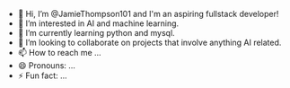 - 👋 Hi, I’m @JamieThompson101 and I'm an aspiring fullstack developer!
- 👀 I’m interested in AI and machine learning.
- 🌱 I’m currently learning python and mysql.
- 💞️ I’m looking to collaborate on projects that involve anything AI related.
- 📫 How to reach me ...
- 😄 Pronouns: ...
- ⚡ Fun fact: ...

<!---
JamieThompson101/JamieThompson101 is a ✨ special ✨ repository because its `README.md` (this file) appears on your GitHub profile.
You can click the Preview link to take a look at your changes.
--->
